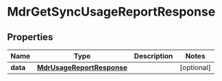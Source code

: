 

# MdrGetSyncUsageReportResponse


## Properties

Name | Type | Description | Notes
------------ | ------------- | ------------- | -------------
**data** | [**MdrUsageReportResponse**](MdrUsageReportResponse.md) |  |  [optional]



